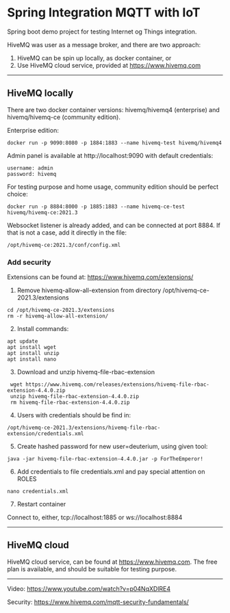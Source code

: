 # Spring Integration MQTT with IoT

Spring boot demo project for testing Internet og Things integration.

HiveMQ was user as a message broker, and there are two approach:
1. HiveMQ can be spin up locally, as docker container, or
2. Use HiveMQ cloud service, provided at https://www.hivemq.com
---
## HiveMQ locally

There are two docker container versions: hivemq/hivemq4 (enterprise) and hivemq/hivemq-ce (community edition).

Enterprise edition:
```shell
docker run -p 9090:8080 -p 1884:1883 --name hivemq-test hivemq/hivemq4
```
Admin panel is available at http://localhost:9090 with default credentials:
```
username: admin
password: hivemq
```

For testing purpose and home usage, community edition should be perfect choice:

```shell
docker run -p 8884:8000 -p 1885:1883 --name hivemq-ce-test hivemq/hivemq-ce:2021.3
```
Websocket listener is already added, and can be connected at port 8884. If that is not a case, add it directly in the 
file:
```
/opt/hivemq-ce:2021.3/conf/config.xml
```

### Add security

Extensions can be found at: https://www.hivemq.com/extensions/

1. Remove hivemq-allow-all-extension from directory /opt/hivemq-ce-2021.3/extensions
```shell
cd /opt/hivemq-ce-2021.3/extensions
rm -r hivemq-allow-all-extension/
```
2. Install commands:
```shell
apt update
apt install wget
apt install unzip
apt install nano
```
3. Download and unzip hivemq-file-rbac-extension
```shell
 wget https://www.hivemq.com/releases/extensions/hivemq-file-rbac-extension-4.4.0.zip
 unzip hivemq-file-rbac-extension-4.4.0.zip
 rm hivemq-file-rbac-extension-4.4.0.zip
```
4. Users with credentials should be find in:
```
/opt/hivemq-ce-2021.3/extensions/hivemq-file-rbac-extension/credentials.xml
```
5. Create hashed password for new user=deuterium, using given tool:
```shell
java -jar hivemq-file-rbac-extension-4.4.0.jar -p ForTheEmperor!
```
6. Add credentials to file credentials.xml and pay special attention on ROLES
```shell
nano credentials.xml
```
7. Restart container

Connect to, either, tcp://localhost:1885 or ws://localhost:8884

---
## HiveMQ cloud

HiveMQ cloud service, can be found at https://www.hivemq.com. 
The free plan is available, and should be suitable for testing purpose.

---

Video: https://www.youtube.com/watch?v=p04NqXDlRE4

Security: https://www.hivemq.com/mqtt-security-fundamentals/
